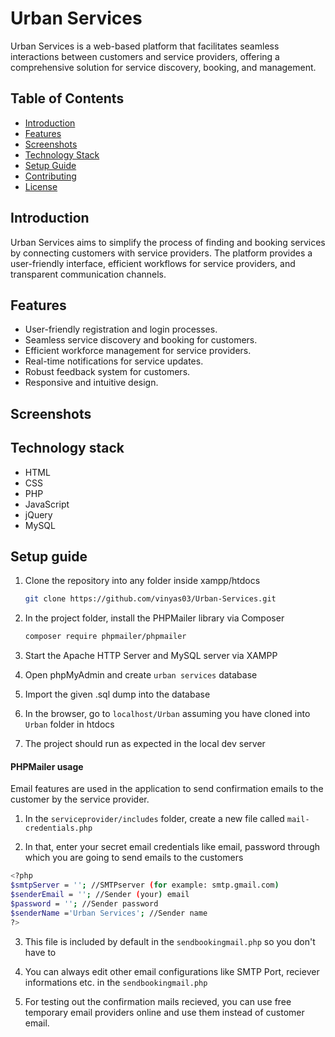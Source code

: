 # Urban Services

Urban Services is a web-based platform that facilitates seamless interactions between customers and service providers, offering a comprehensive solution for service discovery, booking, and management.

## Table of Contents

- [Introduction](#introduction)
- [Features](#features)
- [Screenshots](#screenshots)
- [Technology Stack](#technology-stack)
- [Setup Guide](#setup-guide)
- [Contributing](#contributing)
- [License](#license)

## Introduction

Urban Services aims to simplify the process of finding and booking services by connecting customers with service providers. The platform provides a user-friendly interface, efficient workflows for service providers, and transparent communication channels.

## Features

- User-friendly registration and login processes.
- Seamless service discovery and booking for customers.
- Efficient workforce management for service providers.
- Real-time notifications for service updates.
- Robust feedback system for customers.
- Responsive and intuitive design.

## Screenshots


## Technology stack

- HTML
- CSS
- PHP
- JavaScript
- jQuery
- MySQL

## Setup guide

1. Clone the repository into any folder inside xampp/htdocs

   ```bash
   git clone https://github.com/vinyas03/Urban-Services.git
   ```

2. In the project folder, install the PHPMailer library via Composer

   ```bash
   composer require phpmailer/phpmailer
   ```

3. Start the Apache HTTP Server and MySQL server via XAMPP

4. Open phpMyAdmin and create `urban services` database

5. Import the given .sql dump into the database

6. In the browser, go to `localhost/Urban` assuming you have cloned into `Urban` folder in htdocs

7. The project should run as expected in the local dev server

#### PHPMailer usage
Email features are used in the application to send confirmation emails to the customer by the service provider.

1. In the `serviceprovider/includes` folder, create a new file called `mail-credentials.php`

2. In that, enter your secret email credentials like email, password through which you are going to send emails to the customers

```bash
<?php
$smtpServer = ''; //SMTPserver (for example: smtp.gmail.com)
$senderEmail = ''; //Sender (your) email
$password = ''; //Sender password
$senderName ='Urban Services'; //Sender name
?>
```

3. This file is included by default in the `sendbookingmail.php` so you don't have to

4. You can always edit other email configurations like SMTP Port, reciever informations etc. in the `sendbookingmail.php`

5. For testing out the confirmation mails recieved, you can use free temporary email providers online and use them instead of customer email.

